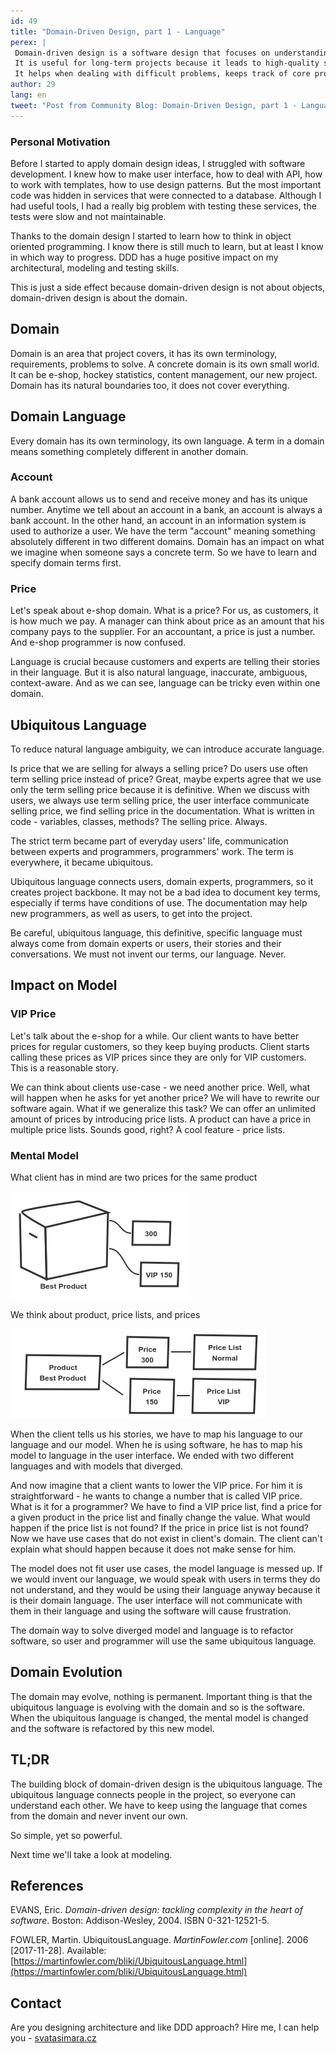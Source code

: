 ```yaml
---
id: 49
title: "Domain-Driven Design, part 1 - Language"
perex: |
 Domain-driven design is a software design that focuses on understanding underlying business.
 It is useful for long-term projects because it leads to high-quality software that serves users.
 It helps when dealing with difficult problems, keeps track of core problems and prevents us from getting lost in the code.
author: 29
lang: en
tweet: "Post from Community Blog: Domain-Driven Design, part 1 - Language #ddd #domain"
---
```


### Personal Motivation

Before I started to apply domain design ideas, I struggled with software development.
I knew how to make user interface, how to deal with API, how to work with templates, how to use design patterns.
But the most important code was hidden in services that were connected to a database.
Although I had useful tools, I had a really big problem with testing these services, the tests were slow and not maintainable.

Thanks to the domain design I started to learn how to think in object oriented programming.
I know there is still much to learn, but at least I know in which way to progress.
DDD has a huge positive impact on my architectural, modeling and testing skills.

This is just a side effect because domain-driven design is not about objects, domain-driven design is about the domain.

## Domain

Domain is an area that project covers, it has its own terminology, requirements, problems to solve.
A concrete domain is its own small world. It can be e-shop, hockey statistics, content management, our new project.
Domain has its natural boundaries too, it does not cover everything.

## Domain Language

Every domain has its own terminology, its own language.
A term in a domain means something completely different in another domain.

### Account

A bank account allows us to send and receive money and has its unique number.
Anytime we tell about an account in a bank, an account is always a bank account.
In the other hand, an account in an information system is used to authorize a user.
We have the term "account" meaning something absolutely different in two different domains.
Domain has an impact on what we imagine when someone says a concrete term.
So we have to learn and specify domain terms first.

### Price

Let's speak about e-shop domain. What is a price?
For us, as customers, it is how much we pay.
A manager can think about price as an amount that his company pays to the supplier.
For an accountant, a price is just a number.
And e-shop programmer is now confused.

Language is crucial because customers and experts are telling their stories in their language.
But it is also natural language, inaccurate, ambiguous, context-aware.
And as we can see, language can be tricky even within one domain.

## Ubiquitous Language

To reduce natural language ambiguity, we can introduce accurate language.

Is price that we are selling for always a selling price?
Do users use often term selling price instead of price?
Great, maybe experts agree that we use only the term selling price because it is definitive.
When we discuss with users, we always use term selling price, the user interface communicate selling price, we find selling price in the documentation.
What is written in code - variables, classes, methods? The selling price. Always.

The strict term became part of everyday users' life, communication between experts and programmers, programmers' work.
The term is everywhere, it became ubiquitous.

Ubiquitous language connects users, domain experts, programmers, so it creates project backbone.
It may not be a bad idea to document key terms, especially if terms have conditions of use.
The documentation may help new programmers, as well as users, to get into the project.

Be careful, ubiquitous language, this definitive, specific language must always come from domain experts or users, their stories and their conversations.
We must not invent our terms, our language. Never.

## Impact on Model

### VIP Price

Let's talk about the e-shop for a while.
Our client wants to have better prices for regular customers, so they keep buying products.
Client starts calling these prices as VIP prices since they are only for VIP customers.
This is a reasonable story.

We can think about clients use-case - we need another price.
Well, what will happen when he asks for yet another price?
We will have to rewrite our software again.
What if we generalize this task?
We can offer an unlimited amount of prices by introducing price lists.
A product can have a price in multiple price lists.
Sounds good, right? A cool feature - price lists.

### Mental Model

What client has in mind are two prices for the same product

![product with exactly two prices](/assets/images/posts/2017/ddd-language/user-product-prices.png)

We think about product, price lists, and prices

![one product, two price lists and two prices that connect product and price lists](/assets/images/posts/2017/ddd-language/programmer-product-prices.png)

When the client tells us his stories, we have to map his language to our language and our model.
When he is using software, he has to map his model to language in the user interface.
We ended with two different languages and with models that diverged.

And now imagine that a client wants to lower the VIP price.
For him it is straightforward - he wants to change a number that is called VIP price.
What is it for a programmer?
We have to find a VIP price list, find a price for a given product in the price list and finally change the value.
What would happen if the price list is not found?
If the price in price list is not found?
Now we have use cases that do not exist in client's domain.
The client can't explain what should happen because it does not make sense for him.

The model does not fit user use cases, the model language is messed up.
If we would invent our language, we would speak with users in terms they do not understand, and they would be using their language anyway because it is their domain language.
The user interface will not communicate with them in their language and using the software will cause frustration.

The domain way to solve diverged model and language is to refactor software, so user and programmer will use the same ubiquitous language.

## Domain Evolution

The domain may evolve, nothing is permanent.
Important thing is that the ubiquitous language is evolving with the domain and so is the software.
When the ubiquitous language is changed, the mental model is changed and the software is refactored by this new model.

## TL;DR

The building block of domain-driven design is the ubiquitous language.
The ubiquitous language connects people in the project, so everyone can understand each other.
We have to keep using the language that comes from the domain and never invent our own.

So simple, yet so powerful.

Next time we'll take a look at modeling.

## References

EVANS, Eric. *Domain-driven design: tackling complexity in the heart of software*. Boston: Addison-Wesley, 2004. ISBN 0-321-12521-5.

FOWLER, Martin. UbiquitousLanguage. *MartinFowler.com* [online]. 2006 [2017-11-28]. Available: [https://martinfowler.com/bliki/UbiquitousLanguage.html](https://martinfowler.com/bliki/UbiquitousLanguage.html)

## Contact

Are you designing architecture and like DDD approach? Hire me, I can help you - [svatasimara.cz](http://svatasimara.cz/)
